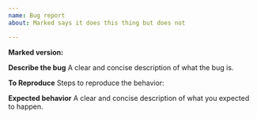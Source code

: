```yaml
---
name: Bug report
about: Marked says it does this thing but does not

---
```

**Marked version:**

**Describe the bug**
A clear and concise description of what the bug is.

**To Reproduce**
Steps to reproduce the behavior:

<!-- If possible, use the Marked Demo permalink and compare to the CommonMark Dingus permalink to demonstrate the bug -->
<!--
1. [Marked Demo](https://marked.js.org/demo/)
2. [CommonMark Demo](https://spec.commonmark.org/dingus/)
-->

<!-- If you need a specific version and options to reproduce the bug, use the following template -->
<!--
1. Install marked `npm install --save marked@0.3.19` with the version you are using
2. Run marked with input string and options such as `marked('hello *world*', {gfm: true})`
3. Actual output (or error) is...
-->

**Expected behavior**
A clear and concise description of what you expected to happen.
